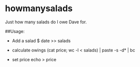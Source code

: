 # howmanysalads
Just how many salads do I owe Dave for.

##Usage:

* Add a salad
$ date >> salads

* calculate owings
(cat price; wc -l < salads) | paste -s -d\* | bc

* set price
echo <new price> > price
